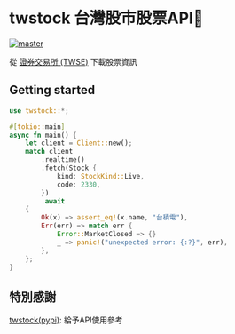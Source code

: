 # twstock 台灣股市股票API🦀

[![master](https://github.com/Eason0729/twstock-rs/actions/workflows/master.yml/badge.svg)](https://github.com/Eason0729/twstock-rs/actions/workflows/master.yml)

從 [證券交易所 (TWSE)](https://www.twse.com.tw/zh/index.html) 下載股票資訊

## Getting started

```rust
use twstock::*;

#[tokio::main]
async fn main() {
    let client = Client::new();
    match client
        .realtime()
        .fetch(Stock {
            kind: StockKind::Live,
            code: 2330,
        })
        .await
    {
        Ok(x) => assert_eq!(x.name, "台積電"),
        Err(err) => match err {
            Error::MarketClosed => {}
            _ => panic!("unexpected error: {:?}", err),
        },
    };
}
```

## 特別感謝

[twstock(pypi)](https://github.com/mlouielu/twstock?tab=readme-ov-file): 給予API使用參考